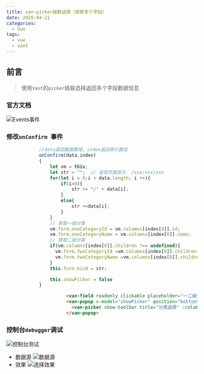 ```yaml
---
title: van-picker级联选择（获取多个字段）
date: 2020-04-21
categories:
  - Vue
tags:
  - vue
  - vant
---
```

## 前言
>使用`Vant`的`picker`级联选择返回多个字段数据信息

### 官方文档
![Events事件](https://img-blog.csdnimg.cn/20200421143151357.png?x-oss-process=image/watermark,type_ZmFuZ3poZW5naGVpdGk,shadow_10,text_aHR0cHM6Ly9ibG9nLmNzZG4ubmV0L20wXzM3OTAzODgy,size_16,color_FFFFFF,t_70)


### 修改`onConfirm `事件
```js
			//data返回数据数组，index返回索引数组	
            onConfirm(data,index)
            {   
                let vm = this;
                let str = "";  // 呈现页面显示  /xxx/xxx/xxx
                for(let i = 0;i < data.length; i ++){
                    if(i>0){
                        str += "/" + data[i];
                    }
                    else{
                        str +=data[i];
                    }
                }
                // 获取一级分类
                vm.form.oneCategoryId = vm.columns[index[0]].id;
                vm.form.oneCategoryName = vm.columns[index[0]].name;
                // 获取二级分类
                if(vm.columns[index[0]].children !== undefined){
                  vm.form.twoCategoryId =vm.columns[index[0]].children[index[1]].id;
                  vm.form.twoCategoryName =vm.columns[index[0]].children[index[1]].Name;
                }
                this.form.kind = str;

                this.showPicker = false
            }
```

```html
                      <van-field readonly clickable placeholder="一二级分类" :value="form.kind" @click="showPicker = true" />
                      <van-popup v-model="showPicker" position="bottom" :duration="0">
                        <van-picker show-toolbar title="分类选择" :columns="columns" @cancel="showPicker = false" @confirm="onConfirm" @change="onChange" />
                      </van-popup>
```

### 控制台`debugger`调试
![控制台测试](https://img-blog.csdnimg.cn/20200421143554853.png?x-oss-process=image/watermark,type_ZmFuZ3poZW5naGVpdGk,shadow_10,text_aHR0cHM6Ly9ibG9nLmNzZG4ubmV0L20wXzM3OTAzODgy,size_16,color_FFFFFF,t_70)
- 数据源
![数据源](https://img-blog.csdnimg.cn/2020042114390480.png?x-oss-process=image/watermark,type_ZmFuZ3poZW5naGVpdGk,shadow_10,text_aHR0cHM6Ly9ibG9nLmNzZG4ubmV0L20wXzM3OTAzODgy,size_16,color_FFFFFF,t_70)
- 效果
![选择效果](https://img-blog.csdnimg.cn/20200421143713354.png)


